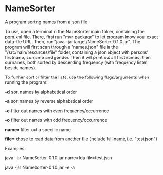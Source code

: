 # NameSorter
A program sorting names from a json file

To use, open a terminal in the NameSorter main folder, containing the pom.xml file.
There, first run "mvn package" to let program know your exact data-file URL.
Then, run "java -jar target/NameSorter-0.1.0.jar".
The program will first scan through a "names.json" file in the "/src/main/resources/file" folder, containing a json object with persons' firstname, surname and gender. Then it will print out all first names, then surnames, both sorted by descending frequency (with frequency listen beside names).


To further sort or filter the lists, use the following flags/arguments when running the program:

**-d**	    sort names by alphabetical order  

**-a**	    sort names by reverse alphabetical order  

**-e**	    filter out names with even frequency/occurrence  

**-o**	    filter out names with odd frequency/occurrence  

**name=**	  filter out a specific name

**file=**	  chose to read data from another file (include full name, i.e. "test.json")

Examples:

java -jar NameSorter-0.1.0.jar name=Ida file=test.json

java -jar NameSorter-0.1.0.jar -e -a
